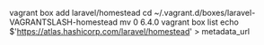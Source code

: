 vagrant box add laravel/homestead 
cd ~/.vagrant.d/boxes/laravel-VAGRANTSLASH-homestead
mv 0 6.4.0
vagrant box list
echo $'https://atlas.hashicorp.com/laravel/homestead' > metadata_url

